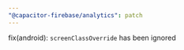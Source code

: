 ```yaml
---
"@capacitor-firebase/analytics": patch
---
```


fix(android): `screenClassOverride` has been ignored
